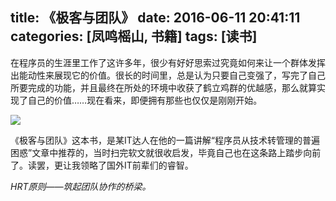 title: 《极客与团队》
date: 2016-06-11 20:41:11
categories: [凤鸣榣山, 书籍]
tags: [读书]
---
在程序员的生涯里工作了这许多年，很少有好好思索过究竟如何来让一个群体发挥出能动性来展现它的价值。很长的时间里，总是认为只要自己变强了，写完了自己所要完成的功能，并且最终在所处的环境中收获了鹤立鸡群的优越感，那么就算实现了自己的价值……现在看来，即便拥有那些也仅仅是刚刚开始。

![](/img/book/geek.jpg)

《极客与团队》这本书，是某IT达人在他的一篇讲解“程序员从技术转管理的普遍困惑”文章中推荐的，当时扫完软文就很收启发，毕竟自己也在这条路上踏步向前了。读罢，更让我领略了国外IT前辈们的睿智。

_HRT原则——筑起团队协作的桥梁。_
